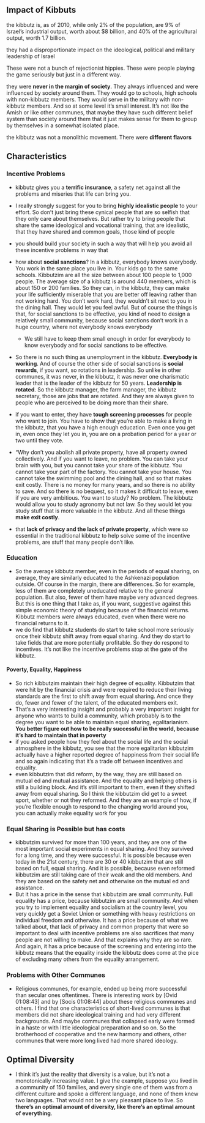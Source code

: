 ## Impact of Kibbuts
the kibbutz is, as of 2010, while only 2% of the population, are 9% of Israel’s industrial output, worth about $8 billion, and 40% of the agricultural output, worth 1.7 billion.

they had a disproportionate impact on the ideological, political and military leadership of Israel 	

These were not a bunch of rejectionist hippies. These were people playing the game seriously but just in a different way.

they were **never in the margin of society**. They always influenced and were influenced by society around them. They would go to schools, high schools with non-kibbutz members. They would serve in the military with non-kibbutz members. And so at some level it’s small interest. It’s not like the Amish or like other communes, that maybe they have such different belief system than society around them that it just makes sense for them to group by themselves in a somewhat isolated place.

 the kibbutz was not a monolithic movement. There were **different flavors**
 
 ## Characteristics
  
  ### Incentive Problems
- kibbutz gives you a **terrific insurance**, a safety net against all the problems and miseries that life can bring you.
  
- I really strongly suggest for you to bring **highly idealistic people** to your effort. So don’t just bring these cynical people that are so selfish that they only care about themselves. But rather try to bring people that share the same ideological and vocational training, that are idealistic, that they have shared and common goals, those kind of people
  
 - you should build your society in such a way that will help you avoid all these incentive problems in way that
  
  - how about **social sanctions**? In a kibbutz, everybody knows everybody. You work in the same place you live in. Your kids go to the same schools. Kibbutzim are all the size between about 100 people to 1,000 people. The average size of a kibbutz is around 440 members, which is about 150 or 200 families. So they can, in the kibbutz, they can make your life sufficiently miserable that you are better off leaving rather than not working hard. You don’t work hard, they wouldn’t sit next to you in the dining hall. They would let you feel awful. But of course the things is that, for social sanctions to be effective, you kind of need to design a relatively small community, because social sanctions don’t work in a huge country, where not everybody knows everybody
	  -  We still have to keep them small enough in order for everybody to know everybody and for social sanctions to be effective.

-  So there is no such thing as unemployment in the kibbutz. **Everybody is working**. And of course the other side of social sanctions is **social rewards**, if you want, so rotations in leadership. So unlike in other communes, it was never, in the kibbutz, it was never one charismatic leader that is the leader of the kibbutz for 50 years. **Leadership is rotated**. So the kibbutz manager, the farm manager, the kibbutz secretary, those are jobs that are rotated. And they are always given to people who are perceived to be doing more than their share.

- if you want to enter, they have **tough screening processes** for people who want to join. You have to show that you’re able to make a living in the kibbutz, that you have a high enough education. Even once you get in, even once they let you in, you are on a probation period for a year or two until they vote.

- “Why don’t you abolish all private property, have all property owned collectively. And if you want to leave, no problem. You can take your brain with you, but you cannot take your share of the kibbutz. You cannot take your part of the factory. You cannot take your house. You cannot take the swimming pool and the dining hall, and so that makes exit costly. There is no money for many years, and so there is no ability to save. And so there is no bequest, so it makes it difficult to leave, even if you are very ambitious. You want to study? No problem. The kibbutz would allow you to study agronomy but not law. So they would let you study stuff that is more valuable in the kibbutz. And all these things **make exit costly**.

-  that **lack of privacy and the lack of private property**, which were so essential in the traditional kibbutz to help solve some of the incentive problems, are stuff that many people don’t like.

### Education
- So the average kibbutz member, even in the periods of equal sharing, on average, they are similarly educated to the Ashkenazi population outside. Of course in the margin, there are differences. So for example, less of them are completely uneducated relative to the general population. But also, fewer of them have maybe very advanced degrees. But this is one thing that I take as, if you want, suggestive against this simple economic theory of studying because of the financial returns. Kibbutz members were always educated, even when there were no financial returns to it.
- we do find that kibbutz students do start to take school more seriously once their kibbutz shift away from equal sharing. And they do start to take fields that are more potentially profitable. So they do respond to incentives. It’s not like the incentive problems stop at the gate of the kibbutz.

#### Poverty, Equality, Happiness
- So rich kibbutzim maintain their high degree of equality. Kibbutzim that were hit by the financial crisis and were required to reduce their living standards are the first to shift away from equal sharing. And once they do, fewer and fewer of the talent, of the educated members exit.
- That’s a very interesting insight and probably a very important insight for anyone who wants to build a community, which probably is to the degree you want to be able to maintain equal sharing, egalitarianism. **You better figure out how to be really successful in the world, because it’s hard to maintain that in poverty**
- if you asked people how they feel about the social life and the social atmosphere in the kibbutz, you see that the more egalitarian kibbutzim actually have a higher reported degree of happiness from their social life and so again indicating that it’s a trade off between incentives and equality.
- even kibbutzim that did reform, by the way, they are still based on mutual ed and mutual assistance. And the equality and helping others is still a building block. And it’s still important to them, even if they shifted away from equal sharing. So I think the kibbutzim did get to a sweet sport, whether or not they reformed. And they are an example of how, if you’re flexible enough to respond to the changing world around you, you can actually make equality work for you
### Equal Sharing is Possible but has costs
-  kibbutzim survived for more than 100 years, and they are one of the most important social experiments in equal sharing. And they survived for a long time, and they were successful. It is possible because even today in the 21st century, there are 30 or 40 kibbutzim that are still based on full, equal sharing. And it is possible, because even reformed kibbutzim are still taking care of their weak and the old members. And they are based on the safety net and otherwise on the mutual ed and assistance. 
-  But it has a price in the sense that kibbutzim are small community. Full equality has a price, because kibbutzim are small community. And when you try to implement equality and socialism at the country level, you very quickly get a Soviet Union or something with heavy restrictions on individual freedom and otherwise. It has a price because of what we talked about, that lack of privacy and common property that were so important to deal with incentive problems are also sacrifices that many people are not willing to make. And that explains why they are so rare. And again, it has a price because of the screening and entering into the kibbutz means that the equality inside the kibbutz does come at the pice of excluding many others from the equality arrangement.

### Problems with Other Communes
- Religious communes, for example, ended up being more successful than secular ones oftentimes. There is interesting work by \[Ovid 01:08:43\] and by \[Socis 01:08:44\] about these religious communes and others. I find that one characteristics of short-lived communes is that members did not share ideological training and had very different backgrounds. And maybe communes that collapsed early were formed in a haste or with little ideological preparation and so on. So the brotherhood of cooperative and the new harmony and others, other communes that were more long lived had more shared ideology.

## Optimal Diversity

-  I think it’s just the reality that diversity is a value, but it’s not a monotonically increasing value. I give the example, suppose you lived in a community of 150 families, and every single one of them was from a different culture and spoke a different language, and none of them knew two languages. That would not be a very pleasant place to live. So **there’s an optimal amount of diversity, like there’s an optimal amount of everything**.